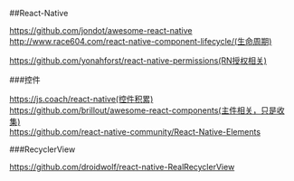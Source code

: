 ##React-Native

https://github.com/jondot/awesome-react-native
<br>
http://www.race604.com/react-native-component-lifecycle/(生命周期)
<br>

https://github.com/yonahforst/react-native-permissions(RN授权相关)


###控件<br>

https://js.coach/react-native(控件积累)
<br>
https://github.com/brillout/awesome-react-components(主件相关，只是收集)
<br>
https://github.com/react-native-community/React-Native-Elements
<br>


###RecyclerView

https://github.com/droidwolf/react-native-RealRecyclerView
